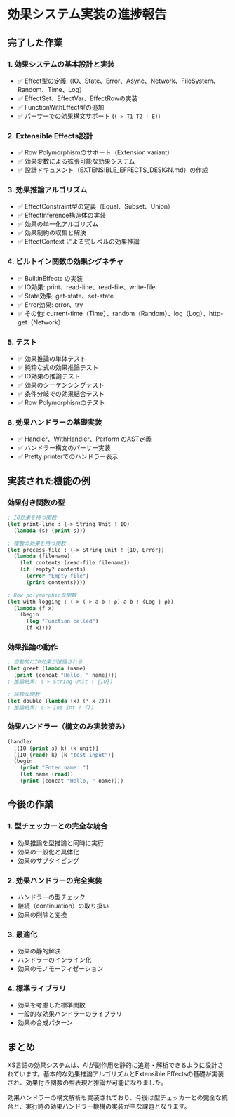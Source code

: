 # 効果システム実装の進捗報告

## 完了した作業

### 1. 効果システムの基本設計と実装
- ✅ Effect型の定義（IO、State、Error、Async、Network、FileSystem、Random、Time、Log）
- ✅ EffectSet、EffectVar、EffectRowの実装
- ✅ FunctionWithEffect型の追加
- ✅ パーサーでの効果構文サポート (`(-> T1 T2 ! E)`)

### 2. Extensible Effects設計
- ✅ Row Polymorphismのサポート（Extension variant）
- ✅ 効果変数による拡張可能な効果システム
- ✅ 設計ドキュメント（EXTENSIBLE_EFFECTS_DESIGN.md）の作成

### 3. 効果推論アルゴリズム
- ✅ EffectConstraint型の定義（Equal、Subset、Union）
- ✅ EffectInference構造体の実装
- ✅ 効果の単一化アルゴリズム
- ✅ 効果制約の収集と解決
- ✅ EffectContext による式レベルの効果推論

### 4. ビルトイン関数の効果シグネチャ
- ✅ BuiltinEffects の実装
- ✅ IO効果: print、read-line、read-file、write-file
- ✅ State効果: get-state、set-state
- ✅ Error効果: error、try
- ✅ その他: current-time（Time）、random（Random）、log（Log）、http-get（Network）

### 5. テスト
- ✅ 効果推論の単体テスト
- ✅ 純粋な式の効果推論テスト
- ✅ IO効果の推論テスト
- ✅ 効果のシーケンシングテスト
- ✅ 条件分岐での効果結合テスト
- ✅ Row Polymorphismのテスト

### 6. 効果ハンドラーの基礎実装
- ✅ Handler、WithHandler、Perform のAST定義
- ✅ ハンドラー構文のパーサー実装
- ✅ Pretty printerでのハンドラー表示

## 実装された機能の例

### 効果付き関数の型
```lisp
; IO効果を持つ関数
(let print-line : (-> String Unit ! IO)
  (lambda (s) (print s)))

; 複数の効果を持つ関数
(let process-file : (-> String Unit ! {IO, Error})
  (lambda (filename)
    (let contents (read-file filename))
    (if (empty? contents)
      (error "Empty file")
      (print contents))))

; Row polymorphicな関数
(let with-logging : (-> (-> a b ! ρ) a b ! {Log | ρ})
  (lambda (f x)
    (begin
      (log "Function called")
      (f x))))
```

### 効果推論の動作
```lisp
; 自動的にIO効果が推論される
(let greet (lambda (name)
  (print (concat "Hello, " name))))
; 推論結果: (-> String Unit ! {IO})

; 純粋な関数
(let double (lambda (x) (* x 2)))
; 推論結果: (-> Int Int ! {})
```

### 効果ハンドラー（構文のみ実装済み）
```lisp
(handler
  [(IO (print s) k) (k unit)]
  [(IO (read) k) (k "test input")]
  (begin
    (print "Enter name: ")
    (let name (read))
    (print (concat "Hello, " name))))
```

## 今後の作業

### 1. 型チェッカーとの完全な統合
- 効果推論を型推論と同時に実行
- 効果の一般化と具体化
- 効果のサブタイピング

### 2. 効果ハンドラーの完全実装
- ハンドラーの型チェック
- 継続（continuation）の取り扱い
- 効果の削除と変換

### 3. 最適化
- 効果の静的解決
- ハンドラーのインライン化
- 効果のモノモーフィゼーション

### 4. 標準ライブラリ
- 効果を考慮した標準関数
- 一般的な効果ハンドラーのライブラリ
- 効果の合成パターン

## まとめ

XS言語の効果システムは、AIが副作用を静的に追跡・解析できるように設計されています。基本的な効果推論アルゴリズムとExtensible Effectsの基礎が実装され、効果付き関数の型表現と推論が可能になりました。

効果ハンドラーの構文解析も実装されており、今後は型チェッカーとの完全な統合と、実行時の効果ハンドラー機構の実装が主な課題となります。